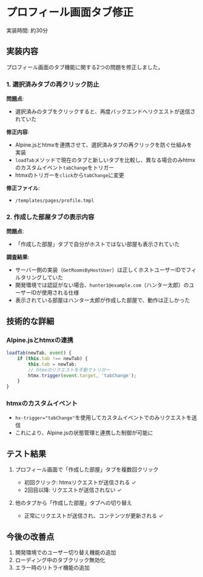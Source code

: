 # プロフィール画面タブ修正

実装時間: 約30分

## 実装内容

プロフィール画面のタブ機能に関する2つの問題を修正しました。

### 1. 選択済みタブの再クリック防止

**問題点**: 
- 選択済みのタブをクリックすると、再度バックエンドへリクエストが送信されていた

**修正内容**:
- Alpine.jsとhtmxを連携させて、選択済みタブの再クリックを防ぐ仕組みを実装
- `loadTab`メソッドで現在のタブと新しいタブを比較し、異なる場合のみhtmxのカスタムイベント`tabChange`をトリガー
- htmxのトリガーを`click`から`tabChange`に変更

**修正ファイル**:
- `/templates/pages/profile.tmpl`

### 2. 作成した部屋タブの表示内容

**問題点**:
- 「作成した部屋」タブで自分がホストではない部屋も表示されていた

**調査結果**:
- サーバー側の実装（`GetRoomsByHostUser`）は正しくホストユーザーIDでフィルタリングしていた
- 開発環境では認証がない場合、`hunter1@example.com`（ハンター太郎）のユーザーIDが使用される仕様
- 表示されている部屋はハンター太郎が作成した部屋で、動作は正しかった

## 技術的な詳細

### Alpine.jsとhtmxの連携
```javascript
loadTab(newTab, event) {
    if (this.tab !== newTab) {
        this.tab = newTab;
        // htmxのリクエストを手動でトリガー
        htmx.trigger(event.target, 'tabChange');
    }
}
```

### htmxのカスタムイベント
- `hx-trigger="tabChange"`を使用してカスタムイベントでのみリクエストを送信
- これにより、Alpine.jsの状態管理と連携した制御が可能に

## テスト結果

1. プロフィール画面で「作成した部屋」タブを複数回クリック
   - 初回クリック: htmxリクエストが送信される ✓
   - 2回目以降: リクエストが送信されない ✓

2. 他のタブから「作成した部屋」タブへの切り替え
   - 正常にリクエストが送信され、コンテンツが更新される ✓

## 今後の改善点

1. 開発環境でのユーザー切り替え機能の追加
2. ローディング中のタブクリック無効化
3. エラー時のリトライ機能の追加